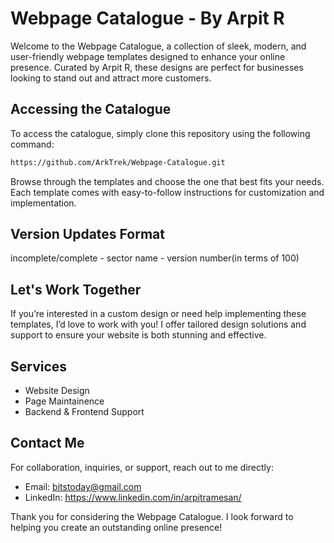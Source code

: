 # Webpage Catalogue - By Arpit R

Welcome to the Webpage Catalogue, a collection of sleek, modern, and user-friendly webpage templates designed to enhance your online presence. 
Curated by Arpit R, these designs are perfect for businesses looking to stand out and attract more customers.

## Accessing the Catalogue

To access the catalogue, simply clone this repository using the following command:

```bash
https://github.com/ArkTrek/Webpage-Catalogue.git
```
Browse through the templates and choose the one that best fits your needs. Each template comes with easy-to-follow instructions for customization and implementation.

## Version Updates Format
incomplete/complete - sector name - version number(in terms of 100)

## Let's Work Together
If you’re interested in a custom design or need help implementing these templates, I’d love to work with you! I offer tailored design solutions and support to ensure your website is both stunning and effective.

## Services
- Website Design
- Page Maintainence
- Backend & Frontend Support

## Contact Me
For collaboration, inquiries, or support, reach out to me directly:

- Email: bitstoday@gmail.com
- LinkedIn: https://www.linkedin.com/in/arpitramesan/
  
Thank you for considering the Webpage Catalogue. 
I look forward to helping you create an outstanding online presence!

